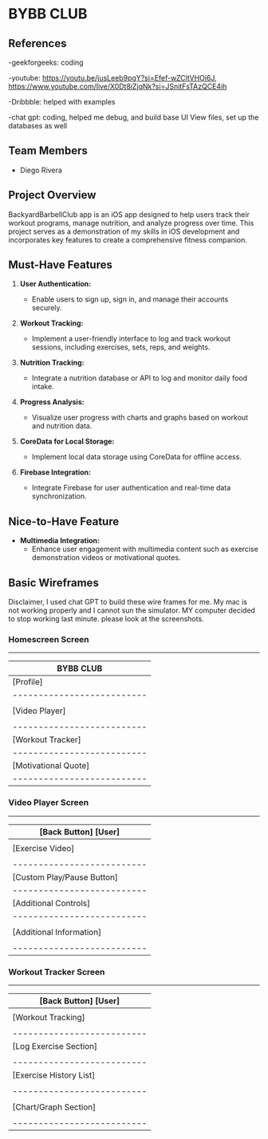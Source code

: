 # BYBB CLUB
## References
-geekforgeeks: coding 

-youtube: https://youtu.be/jusLeeb9pgY?si=Efef-wZCltVHOi6J,          https://www.youtube.com/live/X0Dt8iZjqNk?si=JSnitFsTAzQCE4ih 

-Dribbble: helped with examples  

-chat gpt:  coding, helped me debug, and build base UI View files, set up the databases as well 
## Team Members

- Diego Rivera

## Project Overview

BackyardBarbellClub app is an iOS app designed to help users track their workout programs, manage nutrition, and analyze progress over time. This project serves as a demonstration of my skills in iOS development and incorporates key features to create a comprehensive fitness companion.

## Must-Have Features

1. **User Authentication:**
   - Enable users to sign up, sign in, and manage their accounts securely.

2. **Workout Tracking:**
   - Implement a user-friendly interface to log and track workout sessions, including exercises, sets, reps, and weights.

3. **Nutrition Tracking:**
   - Integrate a nutrition database or API to log and monitor daily food intake.

4. **Progress Analysis:**
   - Visualize user progress with charts and graphs based on workout and nutrition data.

5. **CoreData for Local Storage:**
   - Implement local data storage using CoreData for offline access.

6. **Firebase Integration:**
   - Integrate Firebase for user authentication and real-time data synchronization.

## Nice-to-Have Feature

- **Multimedia Integration:**
   - Enhance user engagement with multimedia content such as exercise demonstration videos or motivational quotes.

## Basic Wireframes
Disclaimer, I used chat GPT to build these wire frames for me. My mac is not working properly and I cannot sun the simulator. MY computer decided to stop working last minute. please look at the screenshots.  

### Homescreen Screen
 ----------------------------
|         BYBB CLUB         |
|--------------------------|
|         [Profile]         |
|--------------------------|
|                          |
|       [Video Player]      |
|                          |
|--------------------------|
|     [Workout Tracker]     |
|--------------------------|
|     [Motivational Quote]  |
|--------------------------|



### Video Player Screen
----------------------------
|   [Back Button]  [User]  |
|--------------------------|
|                          |
|    [Exercise Video]      |
|                          |
|--------------------------|
|[Custom Play/Pause Button]|
|--------------------------|
|   [Additional Controls]  |
|--------------------------|
|                          |
| [Additional Information] |
|                          |
|--------------------------|


### Workout Tracker Screen

----------------------------
|   [Back Button]  [User]  |
|--------------------------|
|                          |
|    [Workout Tracking]    |
|                          |
|--------------------------|
|  [Log Exercise Section]  |
|                          |
|--------------------------|
| [Exercise History List]  |
|                          |
|--------------------------|
|                          |
|   [Chart/Graph Section]  |
|                          |
|--------------------------|

